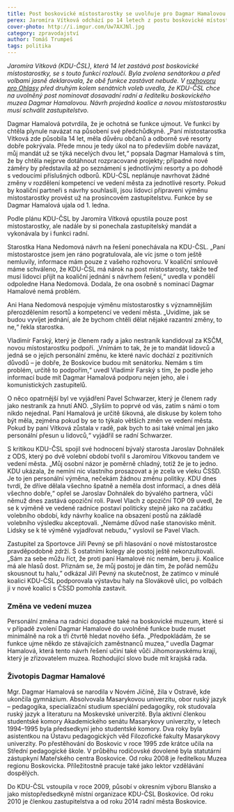 ```yaml
---
title: Post boskovické místostarostky se uvolňuje pro Dagmar Hamalovou
perex: Jaromíra Vítková odchází po 14 letech z postu boskovické místostarostky. Její místo by měla zaujmout dosavadní ředitelka muzea a radní Dagmar Hamalová.
cover-photo: http://i.imgur.com/Uw7AXJNl.jpg
category: zpravodajství
author: Tomáš Trumpeš
tags: politika
---
```


*Jaromíra Vítková (KDU-ČSL), která 14 let zastává post boskovické místostarostky, se s touto funkcí rozloučí. Byla zvolena senátorkou a před volbami jasně deklarovala, že obě funkce zastávat nebude. V [rozhovoru pro Ohlasy](http://ohlasy.info/clanky/2016/10/rozhovor-vitkova.html) před druhým kolem senátních voleb uvedla, že KDU-ČSL chce na uvolněný post nominovat dosavadní radní a ředitelku boskovického muzea Dagmar Hamalovou. Návrh projedná koalice a novou místostarostku musí schválit zastupitelstvo.*

Dagmar Hamalová potvrdila, že je ochotná se funkce ujmout. Ve funkci by chtěla plynule navázat na působení své předchůdkyně. „Paní místostarostka Vítková zde působila 14 let, měla důvěru občanů a odborně své resorty dobře pokrývala. Přede mnou je tedy úkol na to především dobře navázat, můj mandát už se týká necelých dvou let,“ popsala Dagmar Hamalová s tím, že by chtěla nejprve dotáhnout rozpracované projekty; případné nové záměry by představila až po seznámení s jednotlivými resorty a po dohodě s vedoucími příslušných odborů. KDU-ČSL neplánuje navrhovat žádné změny v rozdělení kompetencí ve vedení města za jednotlivé resorty. Pokud by koaliční partneři s návrhy souhlasili, jsou lidovci připraveni výměnu místostarostky provést už na prosincovém zastupitelstvu. Funkce by se Dagmar Hamalová ujala od 1. ledna.

Podle plánu KDU-ČSL by Jaromíra Vítková opustila pouze post místostarostky, ale nadále by si ponechala zastupitelský mandát a vykonávala by i funkci radní.

Starostka Hana Nedomová návrh na řešení ponechávala na KDU-ČSL. „Paní místostarostce jsem jen ráno pogratulovala, ale víc jsme o tom ještě nemluvily, informace mám pouze z vašeho rozhovoru. V koaliční smlouvě máme schváleno, že KDU-ČSL má nárok na post místostarosty, takže teď musí lidovci přijít na koaliční jednání s návrhem řešení,“ uvedla v pondělí odpoledne Hana Nedomová. Dodala, že ona osobně s nominací Dagmar Hamalové nemá problém.

Ani Hana Nedomová nespojuje výměnu místostarostky s významnějším přerozdělením resortů a kompetencí ve vedení města. „Uvidíme, jak se budou vyvíjet jednání, ale že bychom chtěli dělat nějaké razantní změny, to ne,“ řekla starostka.

Vladimír Farský, který je členem rady a jako nestraník kandidoval za KSČM, novou místostarostku podpoří. „Vnímám to tak, že je to mandát lidovců a jedná se o jejich personální změnu, ke které navíc dochází z pozitivních důvodů – je dobře, že Boskovice budou mít senátorku. Nemám s tím problém, určitě to podpořím,“ uvedl Vladimír Farský s tím, že podle jeho informací bude mít Dagmar Hamalová podporu nejen jeho, ale i komunistických zastupitelů.

O něco opatrnější byl ve vyjádření Pavel Schwarzer, který je členem rady jako nestraník za hnutí ANO. „Slyším to poprvé od vás, zatím s námi o tom nikdo nejednal. Paní Hamalová je určitě šikovná, ale diskuse by kolem toho být měla, zejména pokud by se to týkalo větších změn ve vedení města. Pokud by paní Vítková zůstala v radě, pak bych to asi také vnímal jen jako personální přesun u lidovců,“ vyjádřil se radní Schwarzer.

S kritikou KDU-ČSL spojil své hodnocení bývalý starosta Jaroslav Dohnálek z ODS, který po dvě volební období tvořil s Jaromírou Vítkovou tandem ve vedení města. „Můj osobní názor je poměrně chladný, totiž že je to jedno. KDU ukázala, že nemíní nic vlastního prosazovat a je zcela ve vleku ČSSD. Je to jen personální výměna, nečekám žádnou změnu politiky. KDU dnes tvrdí, že dříve dělala všechno špatně a neměla dost informací, a dnes dělá všechno dobře,“ opřel se Jaroslav Dohnálek do bývalého partnera, vůči němuž dnes zastává opoziční roli. Pavel Vlach z opoziční TOP 09 uvedl, že se k výměně ve vedené radnice postaví politicky stejně jako na začátku volebního období, kdy návrhy koalice na obsazení postů na základě volebního výsledku akceptovali. „Nemáme důvod naše stanovisko měnit. Lidsky se k té výměně vyjadřovat nebudu,“ vyslovil se Pavel Vlach.

Zastupitel za Sportovce Jiří Pevný se při hlasování o nové místostarostce pravděpodobně zdrží. S ostatními kolegy ale postoj ještě nekonzultovali. „Sám za sebe můžu říct, že proti paní Hamalové nic nemám, beru ji. Koalice má ale hlasů dost. Přiznám se, že můj postoj je dán tím, že pořád nemůžu skousnout tu halu,” odkázal Jiří Pevný na skutečnost, že zatímco v minulé koalici KDU-ČSL podporovala výstavbu haly na Slovákově ulici, po volbách ji v nové koalici s ČSSD pomohla zastavit.

### Změna ve vedení muzea

Personální změna na radnici dopadne také na boskovické muzeum, které si v případě zvolení Dagmar Hamalové do uvolněné funkce bude muset minimálně na rok a tři čtvrtě hledat nového šéfa. „Předpokládám, že se funkce ujme někdo ze stávajících zaměstnanců muzea,“ uvedla Dagmar Hamalová, která tento návrh řešení učiní také vůči Jihomoravskému kraji, který je zřizovatelem muzea. Rozhodující slovo bude mít krajská rada.

### Životopis Dagmar Hamalové

Mgr. Dagmar Hamalová se narodila v Novém Jičíně, žila v Ostravě, kde ukončila gymnázium. Absolvovala Masarykovou univerzitu, obor ruský jazyk – pedagogika, specializační studium speciální pedagogiky, rok studovala ruský jazyk a literaturu na Moskevské univerzitě. Byla aktivní členkou studentské komory Akademického senátu Masarykovy univerzity, v letech 1994–1995 byla předsedkyní jeho studentské komory. Dva roky byla asistentkou na Ústavu pedagogických věd Filozofické fakulty Masarykovy univerzity. Po přestěhování do Boskovic v roce 1995 zde krátce učila na Střední pedagogické škole. V průběhu rodičovské dovolené byla statutární zástupkyní Mateřského centra Boskovice. Od roku 2008 je ředitelkou Muzea regionu Boskovicka. Příležitostně pracuje také jako lektor vzdělávání dospělých.  

Do KDU-ČSL vstoupila v roce 2009, působí v okresním výboru Blansko a jako místopředsedkyně místní organizace KDU-ČSL Boskovice. Od roku 2010 je členkou zastupitelstva a od roku 2014 radní města Boskovice.